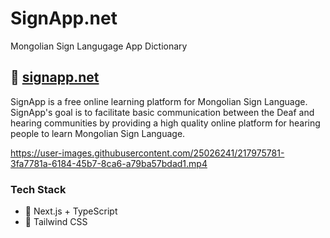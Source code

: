 <div>
  <h1>
    SignApp.net
  </h1>
</div>

Mongolian Sign Langugage App Dictionary

## 📘 [signapp.net](https://www.signapp.net)

SignApp is a free online learning platform for Mongolian Sign Language. SignApp's goal is to facilitate basic communication between the Deaf and hearing communities by providing a high quality online platform for hearing people to learn Mongolian Sign Language.

https://user-images.githubusercontent.com/25026241/217975781-3fa7781a-6184-45b7-8ca6-a79ba57bdad1.mp4

### Tech Stack

- 🚀 Next.js + TypeScript
- 🍃 Tailwind CSS
